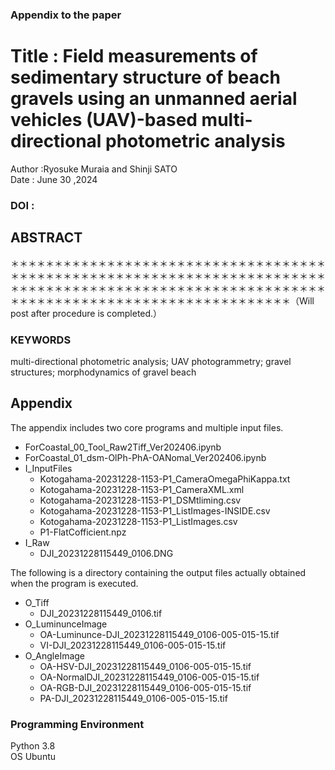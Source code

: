 ### Appendix to the paper
# Title : Field measurements of sedimentary structure of beach gravels using an unmanned aerial vehicles (UAV)-based multi-directional photometric analysis

Author :Ryosuke Muraia and Shinji SATO \
Date : June 30 ,2024

### DOI :


## ABSTRACT
＊＊＊＊＊＊＊＊＊＊＊＊＊＊＊＊＊＊＊＊＊＊＊＊＊＊＊＊＊＊＊＊＊＊＊＊＊＊＊＊＊＊＊＊＊＊＊＊＊＊＊＊＊＊＊＊＊＊＊＊＊＊＊＊＊＊＊＊＊＊＊＊＊＊＊＊＊＊＊＊＊＊＊＊＊＊＊＊＊＊＊＊＊＊＊＊＊＊＊＊＊＊＊＊＊＊＊＊＊＊＊＊＊＊＊＊＊＊＊＊＊＊＊＊＊＊＊＊＊＊＊＊＊＊＊＊＊＊＊＊（Will post after procedure is completed.）


### KEYWORDS
multi-directional photometric analysis; UAV photogrammetry; gravel structures; morphodynamics of gravel beach

## Appendix
The appendix includes two core programs and multiple input files.
- ForCoastal_00_Tool_Raw2Tiff_Ver202406.ipynb
- ForCoastal_01_dsm-OlPh-PhA-OANomal_Ver202406.ipynb
- I_InputFiles
    - Kotogahama-20231228-1153-P1_CameraOmegaPhiKappa.txt
    - Kotogahama-20231228-1153-P1_CameraXML.xml
    - Kotogahama-20231228-1153-P1_DSMtliming.csv
    - Kotogahama-20231228-1153-P1_ListImages-INSIDE.csv
    - Kotogahama-20231228-1153-P1_ListImages.csv
    - P1-FlatCofficient.npz
- I_Raw
    - DJI_20231228115449_0106.DNG

The following is a directory containing the output files actually obtained when the program is executed.

- O_Tiff
    - DJI_20231228115449_0106.tif
- O_LuminunceImage
    - OA-Luminunce-DJI_20231228115449_0106-005-015-15.tif
    - VI-DJI_20231228115449_0106-005-015-15.tif
- O_AngleImage
    - OA-HSV-DJI_20231228115449_0106-005-015-15.tif
    - OA-NormalDJI_20231228115449_0106-005-015-15.tif
    - OA-RGB-DJI_20231228115449_0106-005-015-15.tif
    - PA-DJI_20231228115449_0106-005-015-15.tif





### Programming Environment
Python 3.8 \
OS Ubuntu